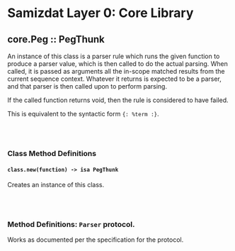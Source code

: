 Samizdat Layer 0: Core Library
==============================

core.Peg :: PegThunk
--------------------

An instance of this class is a parser rule which runs the given function to
produce a parser value, which is then called to do the actual parsing.
When called, it is passed as arguments all the in-scope matched results from
the current sequence context. Whatever it returns is expected to be a parser,
and that parser is then called upon to perform parsing.

If the called function returns void, then the rule is considered to have
failed.

This is equivalent to the syntactic form `{: %term :}`.


<br><br>
### Class Method Definitions

#### `class.new(function) -> isa PegThunk`

Creates an instance of this class.


<br><br>
### Method Definitions: `Parser` protocol.

Works as documented per the specification for the protocol.
